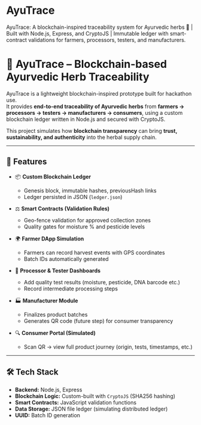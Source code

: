 # AyuTrace
AyuTrace: A blockchain-inspired traceability system for Ayurvedic herbs 🌿 | Built with Node.js, Express, and CryptoJS | Immutable ledger with smart-contract validations for farmers, processors, testers, and manufacturers.
# 🌿 AyuTrace – Blockchain-based Ayurvedic Herb Traceability

AyuTrace is a lightweight blockchain-inspired prototype built for hackathon use.  
It provides **end-to-end traceability of Ayurvedic herbs** from **farmers → processors → testers → manufacturers → consumers**, using a custom blockchain ledger written in Node.js and secured with CryptoJS.

This project simulates how **blockchain transparency** can bring **trust, sustainability, and authenticity** into the herbal supply chain.

---

## 🚀 Features

- 📦 **Custom Blockchain Ledger**  
  - Genesis block, immutable hashes, previousHash links  
  - Ledger persisted in JSON (`ledger.json`)  

- ⚖️ **Smart Contracts (Validation Rules)**  
  - Geo-fence validation for approved collection zones  
  - Quality gates for moisture % and pesticide levels  

- 🌍 **Farmer DApp Simulation**  
  - Farmers can record harvest events with GPS coordinates  
  - Batch IDs automatically generated  

- 🧪 **Processor & Tester Dashboards**  
  - Add quality test results (moisture, pesticide, DNA barcode etc.)  
  - Record intermediate processing steps  

- 🏭 **Manufacturer Module**  
  - Finalizes product batches  
  - Generates QR code (future step) for consumer transparency  

- 🔍 **Consumer Portal (Simulated)**  
  - Scan QR → view full product journey (origin, tests, timestamps, etc.)  

---

## 🛠️ Tech Stack

- **Backend:** Node.js, Express  
- **Blockchain Logic:** Custom-built with `CryptoJS` (SHA256 hashing)  
- **Smart Contracts:** JavaScript validation functions  
- **Data Storage:** JSON file ledger (simulating distributed ledger)  
- **UUID:** Batch ID generation  



